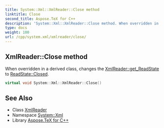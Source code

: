 ```yaml
---
title: System::Xml::XmlReader::Close method
linktitle: Close
second_title: Aspose.TeX for C++
description: 'System::Xml::XmlReader::Close method. When overridden in a derived class, changes the XmlReader::get_ReadState to ReadState::Closed in C++.'
type: docs
weight: 100
url: /cpp/system.xml/xmlreader/close/
---
```

## XmlReader::Close method


When overridden in a derived class, changes the [XmlReader::get_ReadState](../get_readstate/) to [ReadState::Closed](../../readstate/).

```cpp
virtual void System::Xml::XmlReader::Close()
```

## See Also

* Class [XmlReader](../)
* Namespace [System::Xml](../../)
* Library [Aspose.TeX for C++](../../../)
